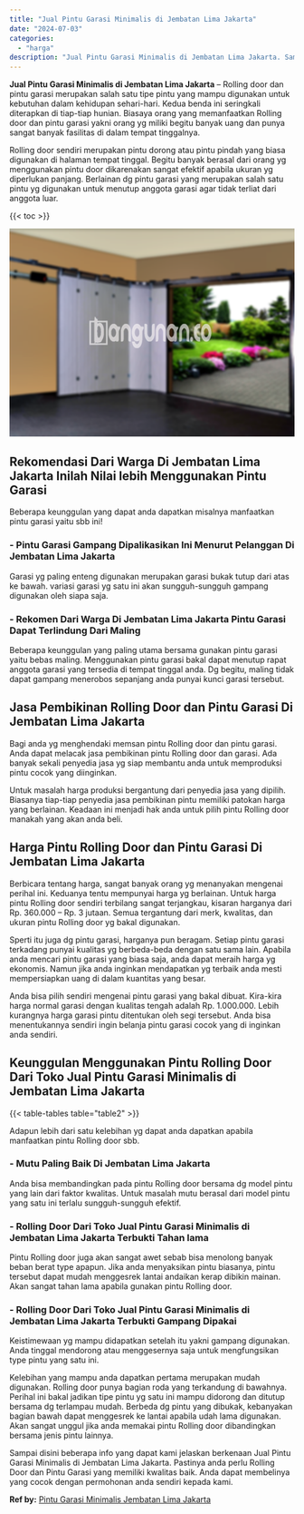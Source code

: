 ```yaml
---
title: "Jual Pintu Garasi Minimalis di Jembatan Lima Jakarta"
date: "2024-07-03"
categories: 
  - "harga"
description: "Jual Pintu Garasi Minimalis di Jembatan Lima Jakarta. Sampai disini beberapa info yang dapat kami jelaskan berkenaan Jual Pintu Garasi Minimalis di Jembatan..."
---
```


**Jual Pintu Garasi Minimalis di Jembatan Lima Jakarta** – Rolling door dan pintu garasi merupakan salah satu tipe pintu yang mampu digunakan untuk kebutuhan dalam kehidupan sehari-hari. Kedua benda ini seringkali diterapkan di tiap-tiap hunian. Biasaya orang yang memanfaatkan Rolling door dan pintu garasi yakni orang yg miliki begitu banyak uang dan punya sangat banyak fasilitas di dalam tempat tinggalnya.

Rolling door sendiri merupakan pintu dorong atau pintu pindah yang biasa digunakan di halaman tempat tinggal. Begitu banyak berasal dari orang yg menggunakan pintu door dikarenakan sangat efektif apabila ukuran yg diperlukan panjang. Berlainan dg pintu garasi yang merupakan salah satu pintu yg digunakan untuk menutup anggota garasi agar tidak terliat dari anggota luar.

{{< toc >}}

![Jual Pintu Garasi Minimalis di Jembatan Lima Jakarta](/images/pintu-garasi-37.png)

## Rekomendasi Dari Warga Di Jembatan Lima Jakarta Inilah Nilai lebih Menggunakan Pintu Garasi

Beberapa keunggulan yang dapat anda dapatkan misalnya manfaatkan pintu garasi yaitu sbb ini!

### \- Pintu Garasi Gampang Dipalikasikan Ini Menurut Pelanggan Di Jembatan Lima Jakarta

Garasi yg paling enteng digunakan merupakan garasi bukak tutup dari atas ke bawah. variasi garasi yg satu ini akan sungguh-sungguh gampang digunakan oleh siapa saja.

### \- Rekomen Dari Warga Di Jembatan Lima Jakarta Pintu Garasi Dapat Terlindung Dari Maling

Beberapa keunggulan yang paling utama bersama gunakan pintu garasi yaitu bebas maling. Menggunakan pintu garasi bakal dapat menutup rapat anggota garasi yang tersedia di tempat tinggal anda. Dg begitu, maling tidak dapat gampang menerobos sepanjang anda punyai kunci garasi tersebut.

## Jasa Pembikinan Rolling Door dan Pintu Garasi Di Jembatan Lima Jakarta

Bagi anda yg menghendaki memsan pintu Rolling door dan pintu garasi. Anda dapat melacak jasa pembikinan pintu Rolling door dan garasi. Ada banyak sekali penyedia jasa yg siap membantu anda untuk memproduksi pintu cocok yang diinginkan.

Untuk masalah harga produksi bergantung dari penyedia jasa yang dipilih. Biasanya tiap-tiap penyedia jasa pembikinan pintu memiliki patokan harga yang berlainan. Keadaan ini menjadi hak anda untuk pilih pintu Rolling door manakah yang akan anda beli.

## Harga Pintu Rolling Door dan Pintu Garasi Di Jembatan Lima Jakarta

Berbicara tentang harga, sangat banyak orang yg menanyakan mengenai perihal ini. Keduanya tentu mempunyai harga yg berlainan. Untuk harga pintu Rolling door sendiri terbilang sangat terjangkau, kisaran harganya dari Rp. 360.000 – Rp. 3 jutaan. Semua tergantung dari merk, kwalitas, dan ukuran pintu Rolling door yg bakal digunakan.

Sperti itu juga dg pintu garasi, harganya pun beragam. Setiap pintu garasi terkadang punyai kualitas yg berbeda-beda dengan satu sama lain. Apabila anda mencari pintu garasi yang biasa saja, anda dapat meraih harga yg ekonomis. Namun jika anda inginkan mendapatkan yg terbaik anda mesti mempersiapkan uang di dalam kuantitas yang besar.

Anda bisa pilih sendiri mengenai pintu garasi yang bakal dibuat. Kira-kira harga normal garasi dengan kualitas tengah adalah Rp. 1.000.000. Lebih kurangnya harga garasi pintu ditentukan oleh segi tersebut. Anda bisa menentukannya sendiri ingin belanja pintu garasi cocok yang di inginkan anda sendiri.

## Keunggulan Menggunakan Pintu Rolling Door Dari Toko Jual Pintu Garasi Minimalis di Jembatan Lima Jakarta

{{< table-tables table="table2" >}}

Adapun lebih dari satu kelebihan yg dapat anda dapatkan apabila manfaatkan pintu Rolling door sbb.

### \- Mutu Paling Baik Di Jembatan Lima Jakarta

Anda bisa membandingkan pada pintu Rolling door bersama dg model pintu yang lain dari faktor kwalitas. Untuk masalah mutu berasal dari model pintu yang satu ini terlalu sungguh-sungguh efektif.

### \- Rolling Door Dari Toko Jual Pintu Garasi Minimalis di Jembatan Lima Jakarta Terbukti Tahan lama

Pintu Rolling door juga akan sangat awet sebab bisa menolong banyak beban berat type apapun. Jika anda menyaksikan pintu biasanya, pintu tersebut dapat mudah menggesrek lantai andaikan kerap dibikin mainan. Akan sangat tahan lama apabila gunakan pintu Rolling door.

### \- Rolling Door Dari Toko Jual Pintu Garasi Minimalis di Jembatan Lima Jakarta Terbukti Gampang Dipakai

Keistimewaan yg mampu didapatkan setelah itu yakni gampang digunakan. Anda tinggal mendorong atau menggesernya saja untuk mengfungsikan type pintu yang satu ini.

Kelebihan yang mampu anda dapatkan pertama merupakan mudah digunakan. Rolling door punya bagian roda yang terkandung di bawahnya. Perihal ini bakal jadikan tipe pintu yg satu ini mampu didorong dan ditutup bersama dg terlampau mudah. Berbeda dg pintu yang dibukak, kebanyakan bagian bawah dapat menggesrek ke lantai apabila udah lama digunakan. Akan sangat unggul jika anda memakai pintu Rolling door dibandingkan bersama jenis pintu lainnya.

Sampai disini beberapa info yang dapat kami jelaskan berkenaan Jual Pintu Garasi Minimalis di Jembatan Lima Jakarta. Pastinya anda perlu Rolling Door dan Pintu Garasi yang memiliki kwalitas baik. Anda dapat membelinya yang cocok dengan permohonan anda sendiri kepada kami.

**Ref by:** [Pintu Garasi Minimalis Jembatan Lima Jakarta](https://id.wikipedia.org/wiki/Pintu)
